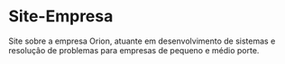# Site-Empresa
Site sobre a empresa Orion, atuante em desenvolvimento de sistemas e resoluçâo de problemas para empresas de pequeno e médio porte.
